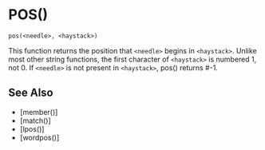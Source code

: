 # POS()
`pos(<needle>, <haystack>)`

  This function returns the position that `<needle>` begins in `<haystack>`. Unlike most other string functions, the first character of `<haystack>` is numbered 1, not 0. If `<needle>` is not present in `<haystack>`, pos() returns #-1.


## See Also
- [member()]
- [match()]
- [lpos()]
- [wordpos()]

